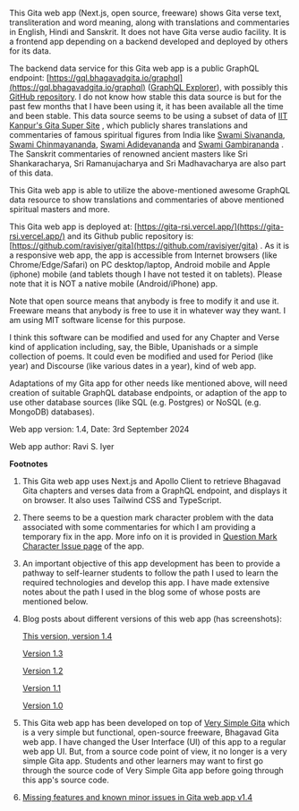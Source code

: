 This Gita web app (Next.js, open source, freeware) shows Gita verse text, transliteration and word meaning, along with translations and commentaries in English, Hindi and Sanskrit. It does not have Gita verse audio facility. It is a frontend app depending on a backend developed and deployed by others for its data.

The backend data service for this Gita web app is a public GraphQL endpoint: [https://gql.bhagavadgita.io/graphql](https://gql.bhagavadgita.io/graphql) ([GraphQL Explorer](https://gql.bhagavadgita.io/graphiql)), with possibly this [GitHub repository](https://github.com/gita/bhagavad-gita-graphql). I do not know how stable this data source is but for the past few months that I have been using it, it has been available all the time and been stable. This data source seems to be using a subset of data of [IIT Kanpur's Gita Super Site](https://www.gitasupersite.iitk.ac.in/srimad?language=dv&field_chapter_value=1&field_nsutra_value=1) , which publicly shares translations and commentaries of famous spiritual figures from India like [Swami Sivananda](https://en.wikipedia.org/wiki/Sivananda_Saraswati), [Swami Chinmayananda](https://en.wikipedia.org/wiki/Chinmayananda_Saraswati), [Swami Adidevananda](https://en.wikipedia.org/wiki/Swami_Adidevananda) and [Swami Gambirananda](https://en.wikipedia.org/wiki/Gambhirananda) . The Sanskrit commentaries of renowned ancient masters like Sri Shankaracharya, Sri Ramanujacharya and Sri Madhavacharya are also part of this data.

This Gita web app is able to utilize the above-mentioned awesome GraphQL data resource to show translations and commentaries of above mentioned spiritual masters and more.

This Gita web app is deployed at: [https://gita-rsi.vercel.app/](https://gita-rsi.vercel.app/) and its Github public repository is: [https://github.com/ravisiyer/gita](https://github.com/ravisiyer/gita) . As it is a responsive web app, the app is accessible from Internet browsers (like Chrome/Edge/Safari) on PC desktop/laptop, Android mobile and Apple (iphone) mobile (and tablets though I have not tested it on tablets). Please note that it is NOT a native mobile (Android/iPhone) app.

Note that open source means that anybody is free to modify it and use it. Freeware means that anybody is free to use it in whatever way they want. I am using MIT software license for this purpose.

I think this software can be modified and used for any Chapter and Verse kind of application including, say, the Bible, Upanishads or a simple collection of poems. It could even be modified and used for Period (like year) and Discourse (like various dates in a year), kind of web app.

Adaptations of my Gita app for other needs like mentioned above, will need creation of suitable GraphQL database endpoints, or adaption of the app to use other database sources (like SQL (e.g. Postgres) or NoSQL (e.g. MongoDB) databases).

Web app version: 1.4, Date: 3rd September 2024

Web app author: Ravi S. Iyer

**Footnotes**

1. This Gita web app uses Next.js and Apollo Client to retrieve Bhagavad Gita chapters and verses data from a GraphQL endpoint, and displays it on browser. It also uses Tailwind CSS and TypeScript.

2. There seems to be a question mark character problem with the data associated with some commentaries for which I am providing a temporary fix in the app. More info on it is provided in [Question Mark Character Issue page](https://gita-rsi.vercel.app/qmarkissue) of the app.

3. An important objective of this app development has been to provide a pathway to self-learner students to follow the path I used to learn the required technologies and develop this app. I have made extensive notes about the path I used in the blog some of whose posts are mentioned below.

4. Blog posts about different versions of this web app (has screenshots):

   [This version, version 1.4](https://raviswdev.blogspot.com/2024/08/gita-web-app-nextjs-open-source-v14.html)

   [Version 1.3](https://raviswdev.blogspot.com/2024/08/gita-web-app-nextjs-open-source-v13.html)

   [Version 1.2](https://raviswdev.blogspot.com/2024/08/gita-web-app-nextjs-open-source-v12.html)

   [Version 1.1](https://raviswdev.blogspot.com/2024/08/added-settings-page-to-gita-web-app-to.html)

   [Version 1.0](https://raviswdev.blogspot.com/2024/07/gita-app-v10-pathway-to-self-learn.html)

5. This Gita web app has been developed on top of [Very Simple Gita](https://github.com/ravisiyer/verysimplegita) which is a very simple but functional, open-source freeware, Bhagavad Gita web app. I have changed the User Interface (UI) of this app to a regular web app UI. But, from a source code point of view, it no longer is a very simple Gita app. Students and other learners may want to first go through the source code of Very Simple Gita app before going through this app's source code.

6. [Missing features and known minor issues in Gita web app v1.4](https://raviswdev.blogspot.com/2024/09/missing-features-and-known-minor-issues.html)
